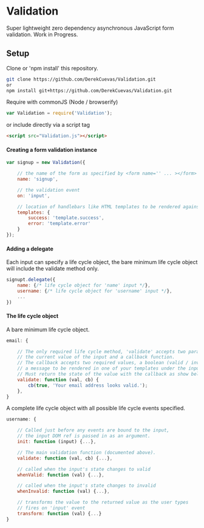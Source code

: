 # Validation

Super lightweight zero dependency asynchronous JavaScript form validation.
Work in Progress.

## Setup
Clone or 'npm install' this repository.

```sh
git clone https://github.com/DerekCuevas/Validation.git
or
npm install git+https://github.com/DerekCuevas/Validation.git
```

Require with commonJS (Node / browserify)

```javascript
var Validation = require('Validation');
```
or include directly via a script tag

```html
<script src="Validation.js"></script>
```

#### Creating a form validation instance

```javascript
var signup = new Validation({

    // the name of the form as specified by <form name='' ... ></form>
    name: 'signup',

    // the validation event
    on: 'input',

    // location of handlebars like HTML templates to be rendered against each input
    templates: {
        success: 'template.success',
        error: 'template.error'
    }
});
```

#### Adding a delegate
Each input can specify a life cycle object, the bare minimum life cycle object will include the validate method only.

```javascript
signupt.delegate({
    name: {/* life cycle object for 'name' input */},
    username: {/* life cycle object for 'username' input */},
    ...
})
```
#### The life cycle object

A bare minimum life cycle object.
```javascript
email: {

    // The only required life cycle method, 'validate' accepts two parameters,
    // the current value of the input and a callback function.
    // The callback accepts two required values, a boolean (valid / invalid) and 
    // a message to be rendered in one of your templates under the input.
    // Must return the state of the value with the callback as show below.
    validate: function (val, cb) {
        cb(true, 'Your email address looks valid.');
    },
}
```

A complete life cycle object with all possible life cycle events specified.
```javascript
username: {

    // Called just before any events are bound to the input,
    // the input DOM ref is passed in as an argument.
    init: function (input) {...},

    // The main validation function (documented above).
    validate: function (val, cb) {...},

    // called when the input's state changes to valid
    whenValid: function (val) {...},

    // called when the input's state changes to invalid
    whenInvalid: function (val) {...},

    // transforms the value to the returned value as the user types
    // fires on 'input' event
    transform: function (val) {...}
}
```
